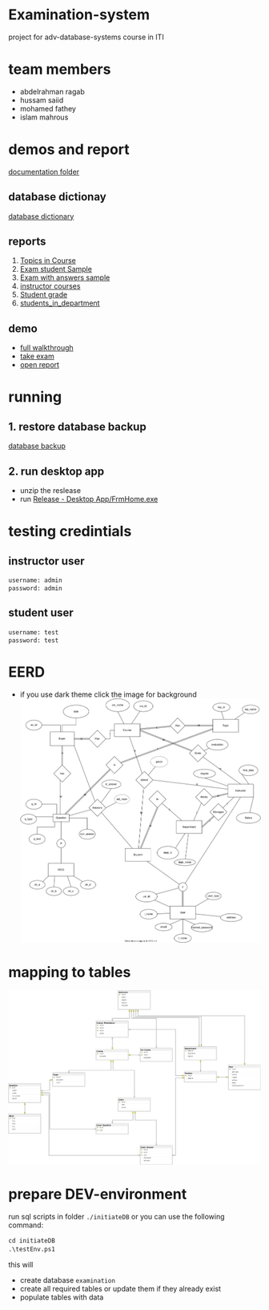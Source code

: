 # Examination-system
project for adv-database-systems course in ITI

# team members
- abdelrahman ragab
- hussam saiid
- mohamed fathey
- islam mahrous


# demos and report 
[documentation folder](Database/Documentation)

## database dictionay
[database dictionary](Database/Documentation/Database%20Dictionary.pdf)

## reports 
1. [Topics in Course](Database/documentation/reports/view%20Topics%20in%20Course%20Sample.pdf)
2. [Exam student Sample](Database/documentation/reports/view%20Exam%20student%20Sample%20_html.pdf)
3. [Exam with answers sample](Database/documentation/reports/view%20Exam%20with%20answers%20sample.pdf)
4. [instructor courses](Database/documentation/reports/view%20instructor%20courses.pdf)
5. [Student grade](Database/documentation/reports/view%20Student%20grade.pdf)
6. [students_in_department](Database/documentation/reports/view%20students_in_department.pdf)

## demo
- [full walkthrough](./Demo.mp4)
- [take exam](Database/demo/reports/take_exam.webm)
- [open report](Database/demo/reports/newUI_ExamAnser.webm)



# running 

## 1. restore database backup 
[database backup](Database/Database%20Backup/Examination.bak)



## 2. run desktop app
- unzip the reslease
- run [Release - Desktop App/FrmHome.exe](Release%20-%20Desktop%20App/frmHome.exe)


# testing credintials

## instructor user
```
username: admin
password: admin
```

## student user
```
username: test
password: test
```



# EERD 
* if you use dark theme click the image for background
![ERD](Database/Design/ERD.drawio.svg)

# mapping to tables

![diagram](Database/Initiate%20Database/diagram.png)


# prepare DEV-environment
run sql scripts in folder `./initiateDB`
or you can use the following command:
```ps
cd initiateDB
.\testEnv.ps1
```
this will 
- create database `examination`
- create all required tables or update them if they already exist
- populate tables with data 


